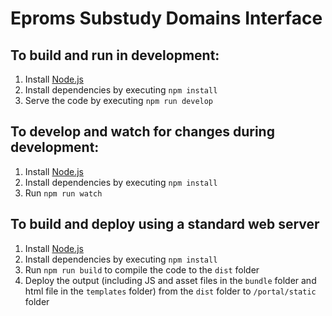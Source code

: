 # Eproms Substudy Domains Interface

## To build and run in development:
1. Install [Node.js](https://nodejs.org/en/download/)
2. Install dependencies by executing `npm install`
3. Serve the code by executing `npm run develop`

## To develop and watch for changes during development:
1. Install [Node.js](https://nodejs.org/en/download/)
2. Install dependencies by executing `npm install`
3. Run `npm run watch`

## To build and deploy using a standard web server

1. Install [Node.js](https://nodejs.org/en/download/)
2. Install dependencies by executing `npm install`
3. Run `npm run build` to compile the code to the `dist` folder
4. Deploy the output (including JS and asset files in the `bundle` folder and html file in the `templates` folder) from the `dist` folder to `/portal/static` folder
